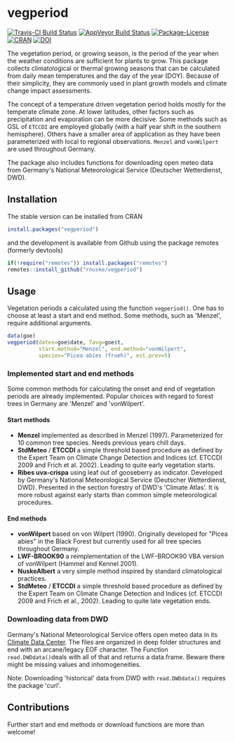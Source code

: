 # vegperiod

[![Travis-CI Build Status](https://travis-ci.org/rnuske/vegperiod.svg?branch=master)](https://travis-ci.org/rnuske/vegperiod) 
[![AppVeyor Build Status](https://ci.appveyor.com/api/projects/status/github/rnuske/vegperiod?branch=master&svg=true)](https://ci.appveyor.com/project/rnuske/vegperiod) 
[![Package-License](https://img.shields.io/badge/license-GPL--3-brightgreen.svg?style=flat)](http://www.gnu.org/licenses/gpl-3.0.html) 
[![CRAN](http://www.r-pkg.org/badges/version/vegperiod)](https://cran.r-project.org/package=vegperiod) 
[![DOI](https://zenodo.org/badge/DOI/10.5281/zenodo.1466541.svg)](https://doi.org/10.5281/zenodo.1466541)

The vegetation period, or growing season, is the period of the year when the weather conditions are sufficient for plants to grow. This package collects climatological or thermal growing seasons that can be calculated from daily mean temperatures and the day of the year (DOY). Because of their simplicity, they are commonly used in plant growth models and climate change impact assessments.

The concept of a temperature driven vegetation period holds mostly for the temperate climate zone. At lower latitudes, other factors such as precipitation and evaporation can be more decisive. Some methods such as GSL of `ETCCDI` are employed globally (with a half year shift in the southern hemisphere). Others have a smaller area of application as they have been parameterized with local to regional observations. `Menzel` and `vonWilpert` are used throughout Germany.

The package also includes functions for downloading open meteo data from Germany's National Meteorological Service (Deutscher Wetterdienst, DWD).


## Installation
The stable version can be installed from CRAN
```r
install.packages("vegperiod")
```


and the development is available from Github using the package remotes (formerly devtools)
```r
if(!require("remotes")) install.packages("remotes")
remotes::install_github("rnuske/vegperiod")
```

## Usage
Vegetation periods a calculated using the function `vegperiod()`.  One has to choose at least a start and end method. Some methods, such as 'Menzel', require additional arguments.

```r
data(goe)
vegperiod(dates=goe$date, Tavg=goe$t, 
          start.method="Menzel", end.method="vonWilpert", 
          species="Picea abies (frueh)", est.prev=5)
```

### Implemented start and end methods
Some common methods for calculating the onset and end of vegetation periods are already implemented. Popular choices with regard to forest trees in Germany are 'Menzel' and 'vonWilpert'.

#### Start methods
* **Menzel** implemented as described in Menzel (1997). Parameterized for 10 common tree species. Needs previous years chill days.
* **StdMeteo** / **ETCCDI** a simple threshold based procedure as defined by the Expert Team on Climate Change Detection and Indices (cf. ETCCDI 2009 and Frich et al. 2002). Leading to quite early vegetation starts.
* **Ribes uva-crispa** using leaf out of gooseberry as indicator. Developed by Germany's National Meteorological Service (Deutscher Wetterdienst, DWD). Presented in the section forestry of DWD's 'Climate Atlas'. It is more robust against early starts than common simple meteorological procedures.

#### End methods
* **vonWilpert** based on von Wilpert (1990). Originally developed for "Picea abies" in the Black Forest but currently used for all tree species throughout Germany.
* **LWF-BROOK90** a reimplementation of the LWF-BROOK90 VBA version of vonWilpert (Hammel and Kennel 2001).
* **NuskeAlbert** a very simple method inspired by standard climatological practices.
* **StdMeteo** / **ETCCDI** a simple threshold based procedure as defined by the Expert Team on Climate Change Detection and Indices (cf. ETCCDI 2009 and Frich et al., 2002). Leading to quite late vegetation ends.

### Downloading data from DWD
Germany's National Meteorological Service offers open meteo data in its [Climate Data Center](https://www.dwd.de/EN/climate_environment/cdc/cdc.html).
The files are organized in deep folder structures and end with an arcane/legacy EOF character. 
The Function `read.DWDdata()`deals with all of that and returns a data.frame. Beware there might be missing values and inhomogeneities.

Note: Downloading 'historical' data from DWD with `read.DWDdata()` requires the package 'curl'.


## Contributions
Further start and end methods or download functions are more than welcome! 
